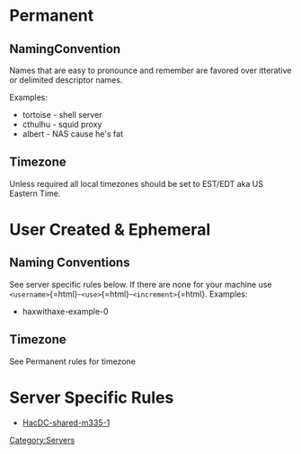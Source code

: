 # Permanent

## NamingConvention

Names that are easy to pronounce and remember are favored over
itterative or delimited descriptor names.

Examples:

-   tortoise - shell server
-   cthulhu - squid proxy
-   albert - NAS cause he's fat

## Timezone

Unless required all local timezones should be set to EST/EDT aka US
Eastern Time.

# User Created & Ephemeral

## Naming Conventions

See server specific rules below. If there are none for your machine use
`<username>`{=html}-`<use>`{=html}-`<increment>`{=html}. Examples:

-   haxwithaxe-example-0

## Timezone

See Permanent rules for timezone

# Server Specific Rules

-   [HacDC-shared-m335-1](HacDC-shared-m335-1-standards)

[Category:Servers](Category:Servers)
